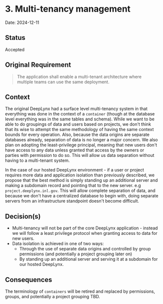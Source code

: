 # 3. Multi-tenancy management

Date: 2024-12-11

## Status

Accepted

## Original Requirement
> The application shall enable a multi-tenant architecture where multiple teams can use the same deployment. 

## Context
The original DeepLynx had a surface level multi-tenancy system in that everything was done in the context of a `container` (though at the database level everything was in the same tables and schema). While we want to be able to do groupings of data and users based on projects, we don't think that its wise to attempt the same methodology of having the same context bounds for every operation. Also, because the data origins are separate databases already, separation of data is no longer a major concern. We also plan on adopting the least-privilege principal, meaning that new users don't have access to any data unless granted that access by the owners or parties with permission to do so. This will allow us data separation without having to a multi-tenant system.

In the case of our hosted DeepLynx environment - if a user or project requires more data and application isolation than previously described, we propose that the best method is simply standing up an additional server and making a subdomain record and pointing that to the new server. e.g `project.deeplynx.inl.gov`. This will allow complete separation of data, and because we don't have a centralized database to begin with, doing separate servers from an infrastructure standpoint doesn't become difficult.

## Decision(s)
- Multi-tenancy will not be part of the core DeepLynx application - instead we will follow a least privilege protocol when granting access to data for new users.
- Data isolation is achieved in one of two ways:
    - Through the use of separate data origins and controlled by group permissions (and potentially a project grouping later on)
    - By standing up an additional server and serving it at a subdomain for our hosted DeepLynx.

## Consequences
The terminology of `containers` will be retired and replaced by permissions, groups, and potentially a project grouping TBD.
